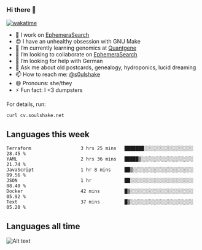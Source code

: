 ### Hi there 👋

[![wakatime](https://wakatime.com/badge/user/08339702-a231-40c4-8838-d449bd2ff951.svg)](https://wakatime.com/@08339702-a231-40c4-8838-d449bd2ff951)

<!--
**soulshake/soulshake** is a ✨ _special_ ✨ repository because its `README.md` (this file) appears on your GitHub profile.

Here are some ideas to get you started:

- 🔭 I’m currently working on ...
- 🌱 I’m currently learning ...
- 👯 I’m looking to collaborate on ...
- 🤔 I’m looking for help with ...
- 💬 Ask me about ...
- 📫 How to reach me: ...
- 😄 Pronouns: ...
- ⚡ Fun fact: ...
-->


- 🔭 I work on [EphemeraSearch](https://www.ephemerasearch.com/)
- 😍 I have an unhealthy obsession with GNU Make
- :dna: I’m currently learning genomics at [Quantgene](https://www.quantgene.com/)
- 👯 I’m looking to collaborate on [EphemeraSearch](https://www.ephemerasearch.com/)
- 🤔 I’m looking for help with German
- 💬 Ask me about old postcards, genealogy, hydroponics, lucid dreaming
- 📫 How to reach me: [@s0ulshake](https://twitter.com/soulshake)
- 😄 Pronouns: she/they
- ⚡ Fun fact: I <3 dumpsters

For details, run:

```
curl cv.soulshake.net
```

## Languages this week

<!--START_SECTION:waka-->

```text
Terraform                  3 hrs 25 mins   ███████░░░░░░░░░░░░░░░░░░   28.45 %
YAML                       2 hrs 36 mins   █████▒░░░░░░░░░░░░░░░░░░░   21.74 %
JavaScript                 1 hr 8 mins     ██▒░░░░░░░░░░░░░░░░░░░░░░   09.56 %
JSON                       1 hr            ██░░░░░░░░░░░░░░░░░░░░░░░   08.40 %
Docker                     42 mins         █▒░░░░░░░░░░░░░░░░░░░░░░░   05.92 %
Text                       37 mins         █▒░░░░░░░░░░░░░░░░░░░░░░░   05.20 %
```

<!--END_SECTION:waka-->

## Languages all time
![Alt text](https://wakatime.com/share/@aj/6aa10b67-a5e9-4fb1-acaf-8692f4385172.svg)
